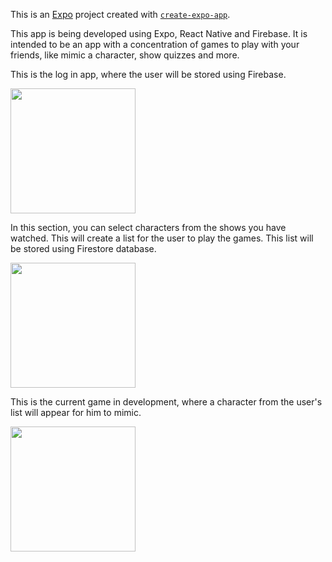 This is an [Expo](https://expo.dev) project created with [`create-expo-app`](https://www.npmjs.com/package/create-expo-app).

This app is being developed using Expo, React Native and Firebase. It is intended to be an app with a concentration of games to play with your friends, like mimic a character, show quizzes and more.

This is the log in app, where the user will be stored using Firebase.

<img src="https://github.com/user-attachments/assets/f4df7deb-19e1-41b6-b6a2-672ef8d2b5c0" width="200"/>

In this section, you can select characters from the shows you have watched. This will create a list for the user to play the games. This list will be stored using Firestore database.

<img src="https://github.com/user-attachments/assets/4ac16204-5190-4d9d-a936-168b54d73609" width="200"/>

This is the current game in development, where a character from the user's list will appear for him to mimic. 

<img src="https://github.com/user-attachments/assets/60687486-774f-48b3-a76f-8bd067d1366f" width="200"/>
